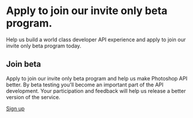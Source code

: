 <Hero slots="heading, text"/>

# Apply to join our invite only beta program.

Help us build a world class developer API experience and apply to join our invite only beta program today.


## Join beta

Apply to join our invite only beta program and help us make Photoshop API better. By beta testing you'll become an important part of the API development. Your participation and feedback will help us release a better version of the service.

[Sign up](signup.md?ref=signup) 

 